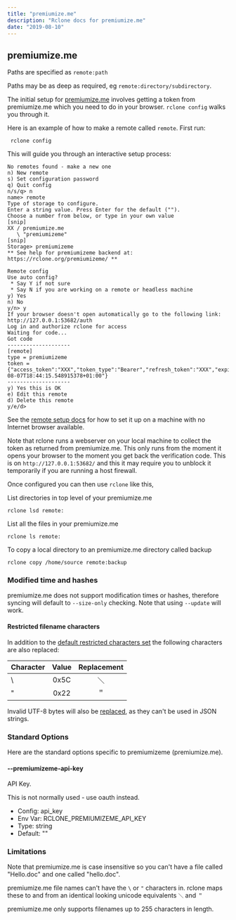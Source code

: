 ```yaml
---
title: "premiumize.me"
description: "Rclone docs for premiumize.me"
date: "2019-08-10"
---
```


<i class="fa fa-user"></i> premiumize.me
-----------------------------------------

Paths are specified as `remote:path`

Paths may be as deep as required, eg `remote:directory/subdirectory`.

The initial setup for [premiumize.me](https://premiumize.me/) involves getting a token from premiumize.me which you
need to do in your browser.  `rclone config` walks you through it.

Here is an example of how to make a remote called `remote`.  First run:

     rclone config

This will guide you through an interactive setup process:

```
No remotes found - make a new one
n) New remote
s) Set configuration password
q) Quit config
n/s/q> n
name> remote
Type of storage to configure.
Enter a string value. Press Enter for the default ("").
Choose a number from below, or type in your own value
[snip]
XX / premiumize.me
   \ "premiumizeme"
[snip]
Storage> premiumizeme
** See help for premiumizeme backend at: https://rclone.org/premiumizeme/ **

Remote config
Use auto config?
 * Say Y if not sure
 * Say N if you are working on a remote or headless machine
y) Yes
n) No
y/n> y
If your browser doesn't open automatically go to the following link: http://127.0.0.1:53682/auth
Log in and authorize rclone for access
Waiting for code...
Got code
--------------------
[remote]
type = premiumizeme
token = {"access_token":"XXX","token_type":"Bearer","refresh_token":"XXX","expiry":"2029-08-07T18:44:15.548915378+01:00"}
--------------------
y) Yes this is OK
e) Edit this remote
d) Delete this remote
y/e/d> 
```

See the [remote setup docs](/remote_setup/) for how to set it up on a
machine with no Internet browser available.

Note that rclone runs a webserver on your local machine to collect the
token as returned from premiumize.me. This only runs from the moment it opens
your browser to the moment you get back the verification code.  This
is on `http://127.0.0.1:53682/` and this it may require you to unblock
it temporarily if you are running a host firewall.

Once configured you can then use `rclone` like this,

List directories in top level of your premiumize.me

    rclone lsd remote:

List all the files in your premiumize.me

    rclone ls remote:

To copy a local directory to an premiumize.me directory called backup

    rclone copy /home/source remote:backup

### Modified time and hashes ###

premiumize.me does not support modification times or hashes, therefore
syncing will default to `--size-only` checking.  Note that using
`--update` will work.

#### Restricted filename characters

In addition to the [default restricted characters set](/overview/#restricted-characters)
the following characters are also replaced:

| Character | Value | Replacement |
| --------- |:-----:|:-----------:|
| \         | 0x5C  | ＼           |
| "         | 0x22  | ＂           |

Invalid UTF-8 bytes will also be [replaced](/overview/#invalid-utf8),
as they can't be used in JSON strings.

<!--- autogenerated options start - DO NOT EDIT, instead edit fs.RegInfo in backend/premiumizeme/premiumizeme.go then run make backenddocs -->
### Standard Options

Here are the standard options specific to premiumizeme (premiumize.me).

#### --premiumizeme-api-key

API Key.

This is not normally used - use oauth instead.


- Config:      api_key
- Env Var:     RCLONE_PREMIUMIZEME_API_KEY
- Type:        string
- Default:     ""

<!--- autogenerated options stop -->

### Limitations ###

Note that premiumize.me is case insensitive so you can't have a file called
"Hello.doc" and one called "hello.doc".

premiumize.me file names can't have the `\` or `"` characters in.
rclone maps these to and from an identical looking unicode equivalents
`＼` and `＂`

premiumize.me only supports filenames up to 255 characters in length.
